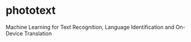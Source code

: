 # phototext
Machine Learning for Text Recognition, Language Identification and On-Device Translation

